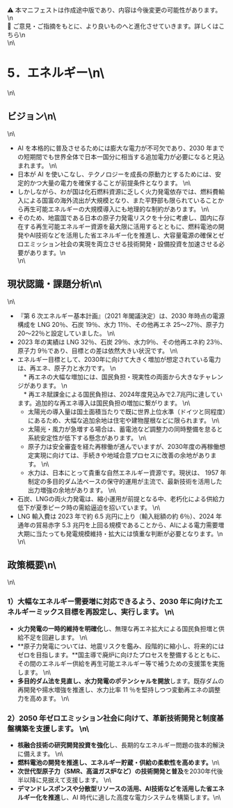 \
⚠️ 本マニフェストは作成途中版であり、内容は今後変更の可能性があります。\n\
💬 ご意見・ご指摘をもとに、より良いものへと進化させていきます。詳しくはこちら\n\
\n\
# 5．エネルギー\n\
\n\
## ビジョン\n\
\n\
* AI を本格的に普及させるためには膨大な電力が不可欠であり、2030 年までの短期間でも世界全体で日本一国分に相当する追加電力が必要になると見込まれます。  \n\
* 日本が AI を使いこなし、テクノロジーを成長の原動力とするためには、安定的かつ大量の電力を確保することが前提条件となります。  \n\
* しかしながら、わが国は化石燃料資源に乏しく火力発電依存では、燃料費輸入による国富の海外流出が大規模となり、また平野部も限られていることから再生可能エネルギーの大規模導入にも地理的な制約があります。  \n\
* そのため、地震国である日本の原子力発電リスクを十分に考慮し、国内に存在する再生可能エネルギー資源を最大限に活用するとともに、燃料電池の開発やAI技術などを活用した省エネルギー化を推進し、大容量電源の確保とゼロエミッション社会の実現を両立させる技術開発・設備投資を加速させる必要があります。\n\
\n\
## 現状認識・課題分析\n\
\n\
* 『第 6 次エネルギー基本計画』（2021 年閣議決定）は、2030 年時点の電源構成を LNG 20％、石炭 19％、水力 11％、その他再エネ 25〜27％、原子力 20〜22％と設定していました。  \n\
* 2023 年の実績は LNG 32％、石炭 29％、水力9％、その他再エネ約 23％、原子力 9％であり、目標との差は依然大きい状況です。  \n\
* エネルギー目標として、2030年に向けて大きく増加が想定されている電力は、再エネ、原子力と水力です。  \n\
　* 再エネの大幅な増加には、国民負担・現実性の両面から大きなチャレンジがあります。  \n\
  　* 再エネ賦課金による国民負担は、2024年度見込みで2.7兆円に達しています。追加的な再エネ導入は国民負担の増加に繋がります。  \n\
    * 太陽光の導入量は国土面積当たりで既に世界上位水準（ドイツと同程度）にあるため、大幅な追加余地は住宅や建物屋根などに限られます。  \n\
    * 太陽光・風力が急増する場合は、蓄電池など調整力の同時整備を怠ると系統安定性が低下する懸念があります。  \n\
  * 原子力は安全審査を経た再稼働が進んでいますが、2030年度の再稼働想定実現に向けては、手続きや地域合意プロセスに改善の余地があります。  \n\
  * 水力は、日本にとって貴重な自然エネルギー資源です。現状は、 1957 年制定の多目的ダム法ベースの保守的運用が主流で、最新技術を活用した出力増強の余地があります。  \n\
* 石炭、LNGの両火力発電は、縮小運用が前提となる中、老朽化による供給力低下が夏季ピーク時の需給逼迫を招いています。  \n\
* LNG 輸入費は 2023 年で約 6.5 兆円に上り（輸入総額の約 6％）、2024 年通年の貿易赤字 5.3 兆円を上回る規模であることから、AIによる電力需要増大期に当たっても発電規模維持・拡大には慎重な判断が必要となります。\n\
\n\
## 政策概要\n\
\n\
### 1）大幅なエネルギー需要増に対応できるよう、2030 年に向けたエネルギーミックス目標を再設定し、実行します。 \n\
* **火力発電の一時的維持を明確化**し、無理な再エネ拡大による国民負担増と供給不足を回避します。  \n\
* **原子力発電については、地震リスクを鑑み、段階的に縮小し、将来的にはゼロを目指します。**国主導で廃炉に向けたプロセスを整備するとともに、その間のエネルギー供給を再生可能エネルギー等で補うための支援策を実施します。  \n\
* **多目的ダム法を見直し、水力発電のポテンシャルを開放**します。既存ダムの再開発や揚水増強を推進し、水力比率 11 ％を堅持しつつ変動再エネの調整力を高めます。  \n\
### 2）2050 年ゼロエミッション社会に向けて、革新技術開発と制度基盤構築を支援します。  \n\
* **核融合技術の研究開発投資を強化**し、長期的なエネルギー問題の抜本的解決に備えます。  \n\
* **燃料電池の開発を推進し、エネルギー貯蔵・供給の柔軟性を高めます。**\n\
* **次世代型原子力（SMR、高温ガス炉など）の技術開発と普及**を2030年代後半以降に見据えて支援します。  \n\
* **デマンドレスポンスや分散型リソースの活用、AI技術などを活用した省エネルギー化を推進**し、AI 時代に適した高度な電力システムを構築します。\n\
